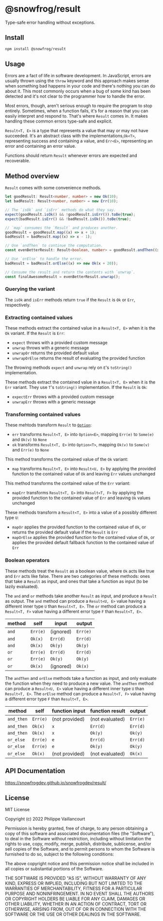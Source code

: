 # @snowfrog/result

Type-safe error handling without exceptions.

## Install

```bash
npm install @snowfrog/result
```

## Usage

Errors are a fact of life in software development. In JavaScript, errors are usually thrown using the `throw` keyword
and this approach makes sense when something bad happens in your code and there's nothing you can do about it.
This most commonly occurs when a bug of some kind has been detected and it's not clear to the programmer how to handle
the error.

Most errors, though, aren't serious enough to require the program to stop entirely. Sometimes, when a function fails,
it's for a reason that you can easily interpret and respond to. That's where `Result` comes in. It makes handling these
common errors type-safe and explicit.

`Result<T, E>` is a type that represents a value that may or may not have succeeded. It's an abstract class with the
implementations,`Ok<T>`, representing success and containing a value, and `Err<E>`, representing an error and
containing an error value.

Functions should return `Result` whenever errors are expected and recoverable.

## Method overview

`Result` comes with some convenience methods.

```ts
let goodResult: Result<number, number> = new Ok(10);
let badResult: Result<number, number> = new Err(10);

// The `isOk` and `isErr` methods do what they say.
expect(goodResult.isOk() && !goodResult.isErr()).toBe(true);
expect(badResult.isErr() && !badResult.isOk()).toBe(true);

// `map` consumes the `Result` and produces another.
goodResult = goodResult.map((x) => x + 1);
badResult = badResult.map((x) => x - 1);

// Use `andThen` to continue the computation.
const evenBetterResult: Result<boolean, number> = goodResult.andThen((x) => new Ok(x === 11));

// Use `orElse` to handle the error.
badResult = badResult.orElse((x) => new Ok(x + 20));

// Consume the result and return the contents with `unwrap`.
const finalAwesomeResult = evenBetterResult.unwrap();
```

### Querying the variant

The `isOk` and `isErr` methods return `true` if the `Result` is `Ok` or `Err`, respectively.

### Extracting contained values

These methods extract the contained value in a `Result<T, E>` when it is the `Ok` variant.
If the `Result` is `Err`:

- `expect` throws with a provided custom message
- `unwrap` throws with a generic message
- `unwrapOr` returns the provided default value
- `unwrapOrElse` returns the result of evaluating the provided function

The throwing methods `expect` and `unwrap` rely on `E`'s `toString()` implementation.

These methods extract the contained value in a `Result<T, E>` when it is the `Err` variant.
They use `T`'s `toString()` implementation. If the `Result` is `Ok`:

- `expectErr` throws with a provided custom message
- `unwrapErr` throws with a generic message

### Transforming contained values

These mehtods transform `Result` to [`Option`]([https](https://snowfrogdev.github.io/snowfrogdev/option/)):

- `err` transforms `Result<T, E>` into `Option<E>`, mapping `Err(e)` to `Some(e)` and `Ok(v)` to `None`
- `ok` transforms `Result<T, E>` into `Option<T>`, mapping `Ok(v)` to `Some(v)` and `Err(e)` to `None`

This method transforms the contained value of the `Ok` variant:

- `map` transforms `Result<T, E>` into `Result<U, E>` by applying the provided function to the contained value of `Ok`
and leaving `Err` values unchanged
  
This method transforms the contained value of the `Err` variant:

- `mapErr` transforms `Result<T, E>` into `Result<T, F>` by applying the provided function to the contained value of `Err`
and leaving `Ok` values unchanged

These methods transform a `Result<T, E>` into a value of a possibly different type `U`:

- `mapOr` applies the provided function to the contained value of `Ok`, or returns the provided default value if the
`Result` is `Err`
- `mapOrElse` applies the provided function to the contained value of `Ok`, or applies the provided default fallback
function to the contained value of `Err`

### Boolean operators

These methods treat the `Result` as a boolean value, where `Ok` acts like true and `Err` acts like false. There are two categories of these methods: ones that take a `Result` as input, and ones that take a function as input (to be lazily evaluated).

The `and` and `or` methods take another `Result` as input, and produce a `Result` as output. The `and` method can produce a `Result<U, E>` value having a different inner type `U` than `Result<T, E>`. The `or` method can produce a `Result<T, F>` value having a different error type `F` than `Result<T, E>`.

| method  | self     | input     | output   |
|---------|----------|-----------|----------|
| `and` | `Err(e)` | (ignored) | `Err(e)` |
| `and` | `Ok(x)`  | `Err(d)`  | `Err(d)` |
| `and` | `Ok(x)`  | `Ok(y)`   | `Ok(y)`  |
| `or`  | `Err(e)` | `Err(d)`  | `Err(d)` |
| `or`  | `Err(e)` | `Ok(y)`   | `Ok(y)`  |
| `or`  | `Ok(x)`  | (ignored) | `Ok(x)`  |

The `andThen` and `orElse` methods take a function as input, and only evaluate the function when they need to
produce a new value. The `andThen` method can produce a `Result<U, E>` value having a different inner type `U` than `Result<T, E>`. The `orElse` method can produce a `Result<T, F>` value having a different error type `F` than `Result<T, E>`.

| method       | self     | function input | function result | output   |
|--------------|----------|----------------|-----------------|----------|
| `and_then` | `Err(e)` | (not provided) | (not evaluated) | `Err(e)` |
| `and_then` | `Ok(x)`  | `x`            | `Err(d)`        | `Err(d)` |
| `and_then` | `Ok(x)`  | `x`            | `Ok(y)`         | `Ok(y)`  |
| `or_else`  | `Err(e)` | `e`            | `Err(d)`        | `Err(d)` |
| `or_else`  | `Err(e)` | `e`            | `Ok(y)`         | `Ok(y)`  |
| `or_else`  | `Ok(x)`  | (not provided) | (not evaluated) | `Ok(x)`  |

## API Documentation

https://snowfrogdev.github.io/snowfrogdev/result/

## License

MIT License

Copyright (c) 2022 Philippe Vaillancourt

Permission is hereby granted, free of charge, to any person obtaining a copy
of this software and associated documentation files (the "Software"), to deal
in the Software without restriction, including without limitation the rights
to use, copy, modify, merge, publish, distribute, sublicense, and/or sell
copies of the Software, and to permit persons to whom the Software is
furnished to do so, subject to the following conditions:

The above copyright notice and this permission notice shall be included in all
copies or substantial portions of the Software.

THE SOFTWARE IS PROVIDED "AS IS", WITHOUT WARRANTY OF ANY KIND, EXPRESS OR
IMPLIED, INCLUDING BUT NOT LIMITED TO THE WARRANTIES OF MERCHANTABILITY,
FITNESS FOR A PARTICULAR PURPOSE AND NONINFRINGEMENT. IN NO EVENT SHALL THE
AUTHORS OR COPYRIGHT HOLDERS BE LIABLE FOR ANY CLAIM, DAMAGES OR OTHER
LIABILITY, WHETHER IN AN ACTION OF CONTRACT, TORT OR OTHERWISE, ARISING FROM,
OUT OF OR IN CONNECTION WITH THE SOFTWARE OR THE USE OR OTHER DEALINGS IN THE
SOFTWARE.
